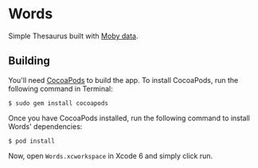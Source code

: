 # Words

Simple Thesaurus built with [Moby data](https://github.com/zeke/moby).

## Building

You'll need [CocoaPods](http://cocoapods.org) to build the app. To install CocoaPods, run the following command in Terminal:

    $ sudo gem install cocoapods

Once you have CocoaPods installed, run the following command to install Words' dependencies:

    $ pod install

Now, open `Words.xcworkspace` in Xcode 6 and simply click run.
